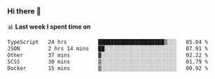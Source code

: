 ### Hi there 👋

<!--
**DBvc/DBvc** is a ✨ _special_ ✨ repository because its `README.md` (this file) appears on your GitHub profile.

Here are some ideas to get you started:

- 🔭 I’m currently working on ...
- 🌱 I’m currently learning ...
- 👯 I’m looking to collaborate on ...
- 🤔 I’m looking for help with ...
- 💬 Ask me about ...
- 📫 How to reach me: ...
- 😄 Pronouns: ...
- ⚡ Fun fact: ...
-->

📊 **Last week I spent time on**
<!--START_SECTION:waka-->

```txt
TypeScript   24 hrs          █████████████████████▒░░░   85.04 %
JSON         2 hrs 14 mins   ██░░░░░░░░░░░░░░░░░░░░░░░   07.91 %
Other        37 mins         ▓░░░░░░░░░░░░░░░░░░░░░░░░   02.22 %
SCSS         30 mins         ▒░░░░░░░░░░░░░░░░░░░░░░░░   01.79 %
Docker       15 mins         ▒░░░░░░░░░░░░░░░░░░░░░░░░   00.92 %
```

<!--END_SECTION:waka-->
